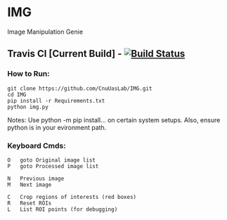 # IMG #
Image Manipulation Genie

## Travis CI [Current Build] - [![Build Status](https://travis-ci.org/CnuUasLab/IMG.svg?branch=master)](https://travis-ci.org/CnuUasLab/IMG)

### How to Run: ###
```
git clone https://github.com/CnuUasLab/IMG.git
cd IMG
pip install -r Requirements.txt
python img.py
```

Notes:
Use python -m pip install... on certain system setups.
Also, ensure python is in your evironment path.

### Keyboard Cmds: ###
```
O   goto Original image list
P   goto Processed image list

N   Previous image
M   Next image

C   Crop regions of interests (red boxes)
R   Reset ROIs
L   List ROI points (for debugging)
```